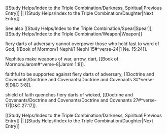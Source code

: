 [[Study Helps/Index to the Triple Combination/Darkness, Spiritual|Previous Entry]]  ||  [[Study Helps/Index to the Triple Combination/Daughter|Next Entry]]

 See also [[Study Helps/Index to the Triple Combination/Spear|Spear]]; [[Study Helps/Index to the Triple Combination/Weapon|Weapon]]

 fiery darts of adversary cannot overpower those who hold fast to word of God, [[Book of Mormon/1 Nephi/1 Nephi 15#^verse-24|1 Ne. 15:24]].

 Nephites make weapons of war, arrow, dart, [[Book of Mormon/Jarom#^verse-8|Jarom 1:8]].

 faithful to be supported against fiery darts of adversary, [[Doctrine and Covenants/Doctrine and Covenants/Doctrine and Covenants 3#^verse-8|D&C 3:8]].

 shield of faith quenches fiery darts of wicked, [[Doctrine and Covenants/Doctrine and Covenants/Doctrine and Covenants 27#^verse-17|D&C 27:17]].

[[Study Helps/Index to the Triple Combination/Darkness, Spiritual|Previous Entry]]  ||  [[Study Helps/Index to the Triple Combination/Daughter|Next Entry]]